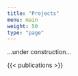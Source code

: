```yaml
---
title: "Projects"
menu: main
weight: 50
type: "page"
---
```


...under construction...

{{< publications >}}
